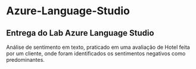 # Azure-Language-Studio

## Entrega do Lab Azure Language Studio

Análise de sentimento em texto, praticado em uma avaliação de Hotel feita por um cliente, onde foram identificados os sentimentos negativos como predominantes.
